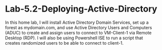 # Lab-5.2-Deploying-Active-Directory
In this home lab, I will install Active Directory Domain Services, set up a forest as mydomain.com, and use Active Directory Users and Computers (ADUC) to create and assign users to connect to VM-Client-1 via Remote Desktop (RDP). I will also be using Powershell ISE to run a script that creates randomized users to be able to connect to client-1.

